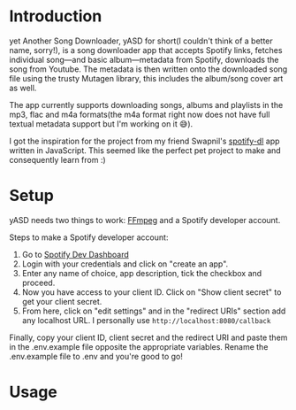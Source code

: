 # Introduction

yet Another Song Downloader, yASD for short(I couldn't think of a better name, sorry!), is a song downloader app that accepts Spotify links, fetches individual song—and basic album—metadata from Spotify, downloads the song from Youtube. The metadata is then written onto the downloaded song file using the trusty Mutagen library, this includes the album/song cover art as well. 

The app currently supports downloading songs, albums and playlists in the mp3, flac and m4a formats(the m4a format right now does not have full textual metadata support but I'm working on it 😅). 

I got the inspiration for the project from my friend Swapnil's [spotify-dl](https://github.com/SwapnilSoni1999/spotify-dl) app written in JavaScript. This seemed like the perfect pet project to make and consequently learn from :)


# Setup

yASD needs two things to work: [FFmpeg](https://ffmpeg.org/download.html) and a Spotify developer account.

Steps to make a Spotify developer account:
1. Go to [Spotify Dev Dashboard](https://developer.spotify.com/dashboard/applications)
2. Login with your credentials and click on "create an app".
3. Enter any name of choice, app description, tick the checkbox and proceed.
4. Now you have access to your client ID. Click on "Show client secret" to get your client secret.
5. From here, click on "edit settings" and in the "redirect URIs" section add any localhost URL. I personally use ```http://localhost:8080/callback```

Finally, copy your client ID, client secret and the redirect URI and paste them in the .env.example file opposite the appropriate variables. Rename the .env.example file to .env and you're good to go!


# Usage


